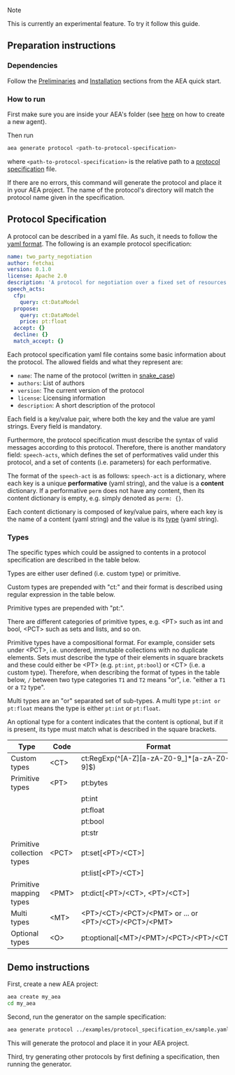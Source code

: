 <div class="admonition note">
  <p class="admonition-title">Note</p>
  <p>This is currently an experimental feature. To try it follow this guide.</p>
</div>

## Preparation instructions

### Dependencies

Follow the <a href="../quickstart/#preliminaries">Preliminaries</a> and <a href="../quickstart/#installation">Installation</a> sections from the AEA quick start.

### How to run

First make sure you are inside your AEA's folder (see <a href="../quickstart">here</a> on how to create a new agent).

Then run  

``` bash
aea generate protocol <path-to-protocol-specification>
```

where `<path-to-protocol-specification>` is the relative path to a <a href="../generator/#protocol-specification">protocol specification</a>  file. 


If there are no errors, this command will generate the protocol and place it in your AEA project. The name of the protocol's directory will match the protocol name given in the specification.

## Protocol Specification
A protocol can be described in a yaml file.
As such, it needs to follow the <a href="https://pyyaml.org/wiki/PyYAMLDocumentation" target="_blank">yaml format</a>. 
The following is an example protocol specification:

```yaml
name: two_party_negotiation
author: fetchai
version: 0.1.0
license: Apache 2.0
description: 'A protocol for negotiation over a fixed set of resources involving two parties.'
speech_acts:
  cfp:
    query: ct:DataModel
  propose:
    query: ct:DataModel
    price: pt:float
  accept: {}
  decline: {}
  match_accept: {}
```


Each protocol specification yaml file contains some basic information about the protocol. The allowed fields and what they represent are:

 * `name`: The name of the protocol (written in <a href="https://en.wikipedia.org/wiki/Snake_case" target="_blank">snake_case</a>)
 * `authors`: List of authors
 * `version`: The current version of the protocol
 * `license`: Licensing information
 * `description`: A short description of the protocol

Each field is a key/value pair, where both the key and the value are yaml strings. Every field is mandatory. 

Furthermore, the protocol specification must describe the syntax of valid messages according to this protocol.
Therefore, there is another mandatory field: `speech-acts`, which defines the set of performatives valid under this protocol, and a set of contents (i.e. parameters) for each performative.  

The format of the `speech-act` is as follows:
`speech-act` is a dictionary, where each key is a unique **performative** (yaml string), and the value is a **content** dictionary. If a performative `perm` does not have any content, then its content dictionary is empty, e.g. simply denoted as `perm: {}`.

Each content dictionary is composed of key/value pairs, where each key is the name of a content (yaml string) and the value is its <a href="../generator/#types">type</a> (yaml string).  

### Types

The specific types which could be assigned to contents in a protocol specification are described in the table below.

Types are either user defined (i.e. custom type) or primitive. 

Custom types are prepended with "ct:" and their format is described using regular expression in the table below. 

Primitive types are prepended with "pt:". 

There are different categories of primitive types, e.g. &lt;PT&gt; such as int and bool, &lt;PCT&gt; such as sets and lists, and so on. 

Primitive types have a compositional format. For example, consider sets under &lt;PCT&gt;, i.e. unordered, immutable collections with no duplicate elements. Sets must describe the type of their elements in square brackets and these could either be &lt;PT&gt; (e.g. `pt:int`, `pt:bool`) or &lt;CT&gt; (i.e. a custom type). Therefore, when describing the format of types in the table below, `/` between two type categories `T1` and `T2` means "or", i.e. "either a `T1` or a `T2` type".

Multi types are an "or" separated set of sub-types. A multi type `pt:int or pt:float` means the type is either `pt:int` or `pt:float`.

An optional type for a content indicates that the content is optional, but if it is present, its type must match what is described in the square brackets. 
                                                                                                                                                                 
| Type                       | Code        | Format                                                                                                | Example                        | In Python    |
| ---------------------------| ------------| ------------------------------------------------------------------------------------------------------|--------------------------------|--------------|
| Custom types               | &lt;CT&gt;  | ct:RegExp(^[A-Z][a-zA-Z0-9_]*[a-zA-Z0-9]$)                                                            | ct:DataModel                   | Custom Class |
| Primitive types            | &lt;PT&gt;  | pt:bytes                                                                                              | pt:bytes                       | bytes        |
|                            |             | pt:int                                                                                                | pt:int                         | int          |
|                            |             | pt:float                                                                                              | pt:float                       | float        |
|                            |             | pt:bool                                                                                               | pt:bool                        | bool         |
|                            |             | pt:str                                                                                                | pt:str                         | str          |
| Primitive collection types | &lt;PCT&gt; | pt:set[&lt;PT&gt;/&lt;CT&gt;]                                                                         | pt:set[pt:int]                 | FrozenSet    |
|                            |             | pt:list[&lt;PT&gt;/&lt;CT&gt;]                                                                        | pt:list[ct:DataModel]          | Tuple        |
| Primitive mapping types    | &lt;PMT&gt; | pt:dict[&lt;PT&gt;/&lt;CT&gt;, &lt;PT&gt;/&lt;CT&gt;]                                                 | pt:dict[pt:bool, ct:DataModel] | Dict         |
| Multi types                | &lt;MT&gt;  | &lt;PT&gt;/&lt;CT&gt;/&lt;PCT&gt;/&lt;PMT&gt; or ... or &lt;PT&gt;/&lt;CT&gt;/&lt;PCT&gt;/&lt;PMT&gt; | pt:str or pt:list[ct:Error]    | Union        |
| Optional types             | &lt;O&gt;   | pt:optional[&lt;MT&gt;/&lt;PMT&gt;/&lt;PCT&gt;/&lt;PT&gt;/&lt;CT&gt;]                                 | pt:optional[pt:list[pt:int]]   | Optional     |

## Demo instructions

First, create a new AEA project:

``` bash
aea create my_aea
cd my_aea
```

Second, run the generator on the sample specification:

``` bash
aea generate protocol ../examples/protocol_specification_ex/sample.yaml
```

This will generate the protocol and place it in your AEA project.

Third, try generating other protocols by first defining a specification, then running the generator.



<br />